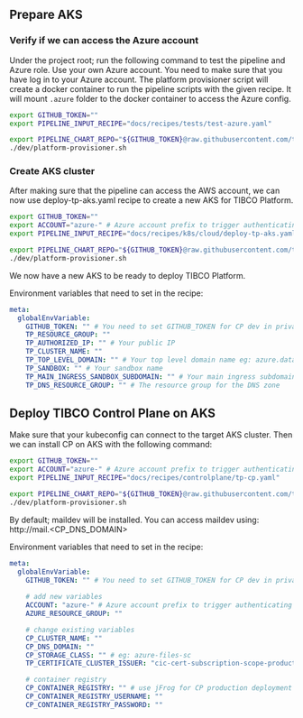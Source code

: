 ## Prepare AKS

### Verify if we can access the Azure account

Under the project root; run the following command to test the pipeline and Azure role. Use your own Azure account.
You need to make sure that you have log in to your Azure account. The platform provisioner script will create a docker container to run the pipeline scripts with the given recipe.
It will mount `.azure` folder to the docker container to access the Azure config.

```bash
export GITHUB_TOKEN=""
export PIPELINE_INPUT_RECIPE="docs/recipes/tests/test-azure.yaml"

export PIPELINE_CHART_REPO="${GITHUB_TOKEN}@raw.githubusercontent.com/tibco/platform-provisioner/gh-pages/"
./dev/platform-provisioner.sh
```

### Create AKS cluster

After making sure that the pipeline can access the AWS account, we can now use deploy-tp-aks.yaml recipe to create a new AKS for TIBCO Platform.

```bash
export GITHUB_TOKEN=""
export ACCOUNT="azure-" # Azure account prefix to trigger authenticating with Azure
export PIPELINE_INPUT_RECIPE="docs/recipes/k8s/cloud/deploy-tp-aks.yaml"

export PIPELINE_CHART_REPO="${GITHUB_TOKEN}@raw.githubusercontent.com/tibco/platform-provisioner/gh-pages/"
./dev/platform-provisioner.sh
```

We now have a new AKS to be ready to deploy TIBCO Platform.

Environment variables that need to set in the recipe:
```yaml
meta:
  globalEnvVariable:
    GITHUB_TOKEN: "" # You need to set GITHUB_TOKEN for CP dev in private repo
    TP_RESOURCE_GROUP: ""
    TP_AUTHORIZED_IP: "" # Your public IP
    TP_CLUSTER_NAME: ""
    TP_TOP_LEVEL_DOMAIN: "" # Your top level domain name eg: azure.dataplanes.pro
    TP_SANDBOX: "" # Your sandbox name
    TP_MAIN_INGRESS_SANDBOX_SUBDOMAIN: "" # Your main ingress subdomain name. full domain will be: <TP_MAIN_INGRESS_SANDBOX_SUBDOMAIN>.<TP_SANDBOX>.<TP_TOP_LEVEL_DOMAIN>
    TP_DNS_RESOURCE_GROUP: "" # The resource group for the DNS zone
```

## Deploy TIBCO Control Plane on AKS

Make sure that your kubeconfig can connect to the target AKS cluster. Then we can install CP on AKS with the following command:

```bash
export GITHUB_TOKEN=""
export ACCOUNT="azure-" # Azure account prefix to trigger authenticating with Azure
export PIPELINE_INPUT_RECIPE="docs/recipes/controlplane/tp-cp.yaml"

export PIPELINE_CHART_REPO="${GITHUB_TOKEN}@raw.githubusercontent.com/tibco/platform-provisioner/gh-pages/"
./dev/platform-provisioner.sh
```

By default; maildev will be installed. You can access maildev using: http://mail.<CP_DNS_DOMAIN>

Environment variables that need to set in the recipe:
```yaml
meta:
  globalEnvVariable:
    GITHUB_TOKEN: "" # You need to set GITHUB_TOKEN for CP dev in private repo
    
    # add new variables
    ACCOUNT: "azure-" # Azure account prefix to trigger authenticating with Azure
    AZURE_RESOURCE_GROUP: ""

    # change existing variables
    CP_CLUSTER_NAME: ""
    CP_DNS_DOMAIN: ""
    CP_STORAGE_CLASS: "" # eg: azure-files-sc
    TP_CERTIFICATE_CLUSTER_ISSUER: "cic-cert-subscription-scope-production-main"

    # container registry
    CP_CONTAINER_REGISTRY: "" # use jFrog for CP production deployment
    CP_CONTAINER_REGISTRY_USERNAME: ""
    CP_CONTAINER_REGISTRY_PASSWORD: ""
```

